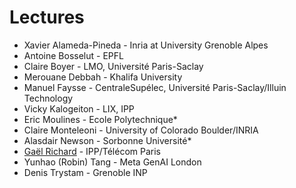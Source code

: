 # Lectures 

* Xavier Alameda-Pineda - Inria at University Grenoble Alpes
* Antoine Bosselut - EPFL 
* Claire Boyer - LMO, Université Paris-Saclay 
* Merouane Debbah - Khalifa University 
* Manuel Faysse - CentraleSupélec, Université Paris-Saclay/Illuin Technology 
* Vicky Kalogeiton - LIX, IPP 
* Eric Moulines - Ecole Polytechnique* 
* Claire Monteleoni - University of Colorado Boulder/INRIA 
* Alasdair Newson - Sorbonne Université* 
* [Gaël Richard](https://www.telecom-paris.fr/gael-richard) - IPP/Télécom Paris 
* Yunhao (Robin) Tang - Meta GenAI London 
* Denis Trystam - Grenoble INP 
